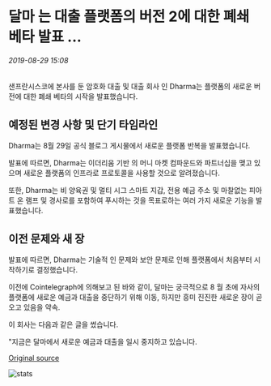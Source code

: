 # 달마 는 대출 플랫폼의 버전 2에 대한 폐쇄 베타 발표 ...

###### 2019-08-29 15:08

샌프란시스코에 본사를 둔 암호화 대출 및 대출 회사 인 Dharma는 플랫폼의 새로운 버전에 대한 폐쇄 베타의 시작을 발표했습니다.

## 예정된 변경 사항 및 단기 타임라인

Dharma는 8월 29일 공식 블로그 게시물에서 새로운 플랫폼 반복을 발표했습니다.

발표에 따르면, Dharma는 이더리움 기반 의 머니 마켓 컴파운드와 파트너십을 맺고 있으며 새로운 플랫폼의 인프라로 프로토콜을 사용할 것으로 알려졌습니다.

또한, Dharma는 비 양육권 및 멀티 시그 스마트 지갑, 전용 예금 주소 및 마찰없는 피아트 온 램프 및 경사로를 포함하여 푸시하는 것을 목표로하는 여러 가지 새로운 기능을 발표했습니다.

## 이전 문제와 새 장

발표에 따르면, Dharma는 기술적 인 문제와 보안 문제로 인해 플랫폼에서 처음부터 시작하기로 결정했습니다.

이전에 Cointelegraph에 의해보고 된 바와 같이, 달마는 궁극적으로 8 월 초에 자사의 플랫폼에 새로운 예금과 대출을 중단하기 위해 이동, 하지만 흥미 진진한 새로운 장이 곧 오고 있음을 약속.

이 회사는 다음과 같은 글을 썼습니다.

"지금은 달마에서 새로운 예금과 대출을 일시 중지하고 있습니다.

[Original source](https://cointelegraph.com/news/dharma-announces-closed-beta-for-version-2-of-lending-platform)

![stats](https://c.statcounter.com/11760860/0/a89fa40b/1/ "stats")